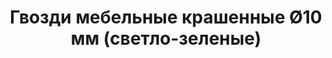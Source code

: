 ---
title: Гвозди мебельные крашенные &Oslash;10 мм (светло-зеленые)
description: Купить гвозди мебельные крашенные &Oslash;10 мм (светло-зеленые) в розницу с доставкой по Москве.

layout: product
permalink: /catalog/:path
type: "product"
weight: 5

prod_title: Гвозди мебельные крашенные &Oslash;10 мм (светло-зеленые)
prod_short_desc: Крашенные декоративные мебельные гвозди (светло-зеленые). Диаметр шляпки 10 мм, длина ножки 20 мм.
prod_full_desc: Крашенные декоративные мебельные гвозди (светло-зеленые). Диаметр шляпки 10 мм, длина ножки 20 мм.
prod_message:
price: 250
price-a: " руб/уп."

chars:
- "Цвет: светло-зеленые"
- "Длина ножки, мм: 20"
- "Диаметр шляпки, мм: 10"
- "Кол-во в упаковке, шт: 60"

usage:
---